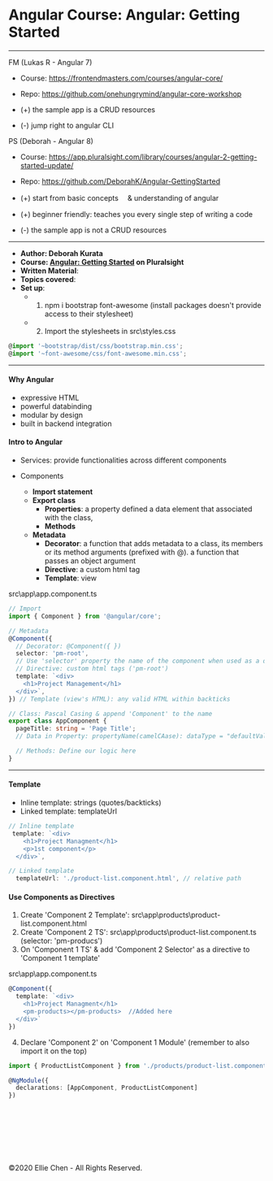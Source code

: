 # Angular Course: Angular: Getting Started

---

FM (Lukas R - Angular 7)

- Course: https://frontendmasters.com/courses/angular-core/
- Repo: https://github.com/onehungrymind/angular-core-workshop

- (+) the sample app is a CRUD resources
- (-) jump right to angular CLI

PS (Deborah - Angular 8)

- Course: https://app.pluralsight.com/library/courses/angular-2-getting-started-update/
- Repo: https://github.com/DeborahK/Angular-GettingStarted

- (+) start from basic concepts 　& understanding of angular
- (+) beginner friendly: teaches you every single step of writing a code
- (-) the sample app is not a CRUD resources

---

- **Author: Deborah Kurata**
- **Course: [Angular: Getting Started](https://app.pluralsight.com/library/courses/angular-2-getting-started-update/table-of-contents) on Pluralsight**
- **Written Material**:
- **Topics covered**:
- **Set up**:
  - 1. npm i bootstrap font-awesome (install packages doesn't provide access to their stylesheet)
  - 2. Import the stylesheets in src\styles.css

```typescript
@import '~bootstrap/dist/css/bootstrap.min.css';
@import '~font-awesome/css/font-awesome.min.css';
```

<!-- ![{screenshot}](./docs/{screenshot}.JPG) -->

---

#### Why Angular

- expressive HTML
- powerful databinding
- modular by design
- built in backend integration

#### Intro to Angular

- Services: provide functionalities across different components

- Components

  - **Import statement**
  - **Export class**
    - **Properties**: a property defined a data element that associated with the class,
    - **Methods**
  - **Metadata**
    - **Decorator**: a function that adds metadata to a class, its members or its method arguments (prefixed with @). a function that passes an object argument
    - **Directive**: a custom html tag
    - **Template**: view

src\app\app.component.ts

```typescript
// Import
import { Component } from '@angular/core';

// Metadata
@Component({
  // Decorator: @Component({ })
  selector: 'pm-root',
  // Use 'selector' property the name of the component when used as a directive in HTML
  // Directive: custom html tags ('pm-root')
  template: `<div>
    <h1>Project Management</h1>
  </div>`,
}) // Template (view's HTML): any valid HTML within backticks

// Class: Pascal Casing & append 'Component' to the name
export class AppComponent {
  pageTitle: string = 'Page Title';
  // Data in Property: propertyName(camelCAase): dataType = "defaultValue"

  // Methods: Define our logic here
}
```

---

#### Template

- Inline template: strings (quotes/backticks)
- Linked template: templateUrl

```typescript
// Inline template
 template: `<div>
    <h1>Project Managment</h1>
    <p>1st component</p>
  </div>`,

// Linked template
  templateUrl: './product-list.component.html', // relative path
```

#### Use Components as Directives

1. Create 'Component 2 Template': src\app\products\product-list.component.html
2. Create 'Component 2 TS': src\app\products\product-list.component.ts (selector: 'pm-producs')
3. On 'Component 1 TS' & add 'Component 2 Selector' as a directive to 'Component 1 template'

src\app\app.component.ts

```typescript
@Component({
  template: `<div>
    <h1>Project Managment</h1>
    <pm-products></pm-products>  //Added here
  </div>`
})
```

4. Declare 'Component 2' on 'Component 1 Module' (remember to also import it on the top)

```typescript
import { ProductListComponent } from './products/product-list.component';

@NgModule({
  declarations: [AppComponent, ProductListComponent]
})
```

```typescript
```

```typescript
```

```typescript
```

```typescript
```

```typescript
```

```typescript
```

```typescript
```

```typescript
```

©2020 Ellie Chen - All Rights Reserved.
